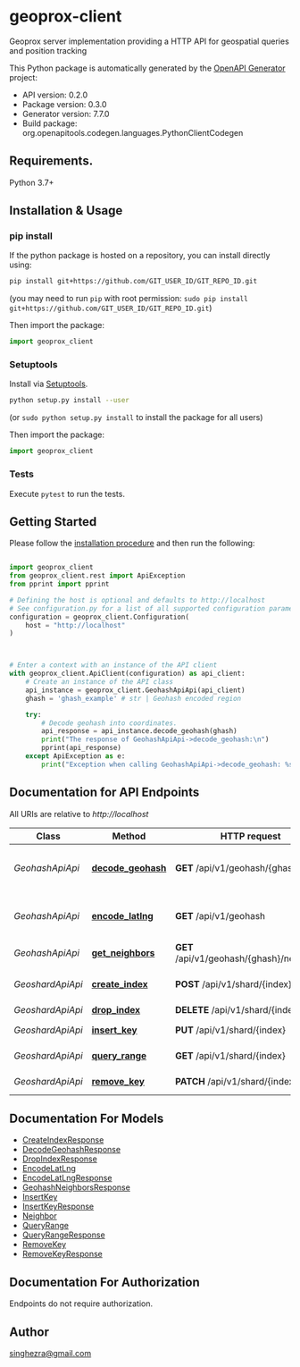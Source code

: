 # geoprox-client
Geoprox server implementation providing a HTTP API for geospatial queries and position tracking

This Python package is automatically generated by the [OpenAPI Generator](https://openapi-generator.tech) project:

- API version: 0.2.0
- Package version: 0.3.0
- Generator version: 7.7.0
- Build package: org.openapitools.codegen.languages.PythonClientCodegen

## Requirements.

Python 3.7+

## Installation & Usage
### pip install

If the python package is hosted on a repository, you can install directly using:

```sh
pip install git+https://github.com/GIT_USER_ID/GIT_REPO_ID.git
```
(you may need to run `pip` with root permission: `sudo pip install git+https://github.com/GIT_USER_ID/GIT_REPO_ID.git`)

Then import the package:
```python
import geoprox_client
```

### Setuptools

Install via [Setuptools](http://pypi.python.org/pypi/setuptools).

```sh
python setup.py install --user
```
(or `sudo python setup.py install` to install the package for all users)

Then import the package:
```python
import geoprox_client
```

### Tests

Execute `pytest` to run the tests.

## Getting Started

Please follow the [installation procedure](#installation--usage) and then run the following:

```python

import geoprox_client
from geoprox_client.rest import ApiException
from pprint import pprint

# Defining the host is optional and defaults to http://localhost
# See configuration.py for a list of all supported configuration parameters.
configuration = geoprox_client.Configuration(
    host = "http://localhost"
)



# Enter a context with an instance of the API client
with geoprox_client.ApiClient(configuration) as api_client:
    # Create an instance of the API class
    api_instance = geoprox_client.GeohashApiApi(api_client)
    ghash = 'ghash_example' # str | Geohash encoded region

    try:
        # Decode geohash into coordinates.
        api_response = api_instance.decode_geohash(ghash)
        print("The response of GeohashApiApi->decode_geohash:\n")
        pprint(api_response)
    except ApiException as e:
        print("Exception when calling GeohashApiApi->decode_geohash: %s\n" % e)

```

## Documentation for API Endpoints

All URIs are relative to *http://localhost*

Class | Method | HTTP request | Description
------------ | ------------- | ------------- | -------------
*GeohashApiApi* | [**decode_geohash**](docs/GeohashApiApi.md#decode_geohash) | **GET** /api/v1/geohash/{ghash} | Decode geohash into coordinates.
*GeohashApiApi* | [**encode_latlng**](docs/GeohashApiApi.md#encode_latlng) | **GET** /api/v1/geohash | Encode coordinates into geohash
*GeohashApiApi* | [**get_neighbors**](docs/GeohashApiApi.md#get_neighbors) | **GET** /api/v1/geohash/{ghash}/neighbors | Neighboring regions
*GeoshardApiApi* | [**create_index**](docs/GeoshardApiApi.md#create_index) | **POST** /api/v1/shard/{index} | Create geospatial index
*GeoshardApiApi* | [**drop_index**](docs/GeoshardApiApi.md#drop_index) | **DELETE** /api/v1/shard/{index} | Drop index
*GeoshardApiApi* | [**insert_key**](docs/GeoshardApiApi.md#insert_key) | **PUT** /api/v1/shard/{index} | Insert key into index
*GeoshardApiApi* | [**query_range**](docs/GeoshardApiApi.md#query_range) | **GET** /api/v1/shard/{index} | Search nearby
*GeoshardApiApi* | [**remove_key**](docs/GeoshardApiApi.md#remove_key) | **PATCH** /api/v1/shard/{index} | Remove key from index


## Documentation For Models

 - [CreateIndexResponse](docs/CreateIndexResponse.md)
 - [DecodeGeohashResponse](docs/DecodeGeohashResponse.md)
 - [DropIndexResponse](docs/DropIndexResponse.md)
 - [EncodeLatLng](docs/EncodeLatLng.md)
 - [EncodeLatLngResponse](docs/EncodeLatLngResponse.md)
 - [GeohashNeighborsResponse](docs/GeohashNeighborsResponse.md)
 - [InsertKey](docs/InsertKey.md)
 - [InsertKeyResponse](docs/InsertKeyResponse.md)
 - [Neighbor](docs/Neighbor.md)
 - [QueryRange](docs/QueryRange.md)
 - [QueryRangeResponse](docs/QueryRangeResponse.md)
 - [RemoveKey](docs/RemoveKey.md)
 - [RemoveKeyResponse](docs/RemoveKeyResponse.md)


<a id="documentation-for-authorization"></a>
## Documentation For Authorization

Endpoints do not require authorization.


## Author

singhezra@gmail.com


